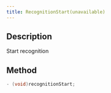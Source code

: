 ```yaml
---
title: RecognitionStart(unavailable)
---
```


## Description

Start recognition

## Method

```objectivec
- (void)recognitionStart;
```
